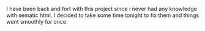 I have been back and fort with this project since i never had any knowledge with sematic html. I decided to take some time tonight to fix them and things went smoothly for once.